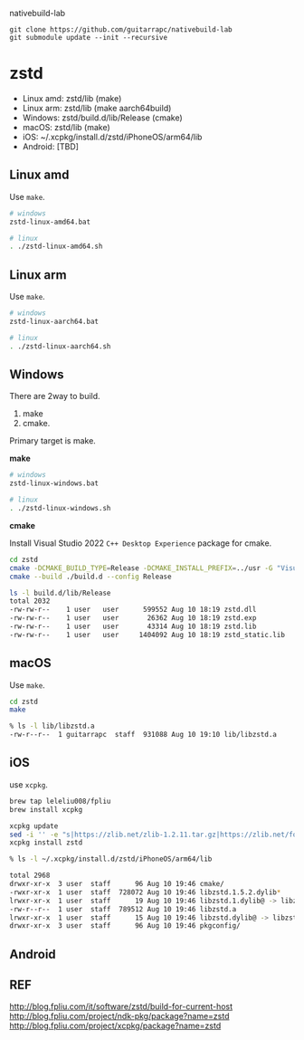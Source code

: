 nativebuild-lab

```
git clone https://github.com/guitarrapc/nativebuild-lab
git submodule update --init --recursive
```


# zstd

* Linux amd: zstd/lib (make)
* Linux arm: zstd/lib (make aarch64build)
* Windows: zstd/build.d/lib/Release (cmake)
* macOS: zstd/lib (make)
* iOS: ~/.xcpkg/install.d/zstd/iPhoneOS/arm64/lib
* Android: [TBD]

## Linux amd

Use `make`.

```bash
# windows
zstd-linux-amd64.bat

# linux
. ./zstd-linux-amd64.sh
```

## Linux arm

Use `make`.

```bash
# windows
zstd-linux-aarch64.bat

# linux
. ./zstd-linux-aarch64.sh
```

## Windows

There are 2way to build.

1. make
2. cmake.

Primary target is make.

**make**

```bash
# windows
zstd-linux-windows.bat

# linux
. ./zstd-linux-windows.sh
```

**cmake**

Install Visual Studio 2022 `C++ Desktop Experience` package for cmake.

```bash
cd zstd
cmake -DCMAKE_BUILD_TYPE=Release -DCMAKE_INSTALL_PREFIX=../usr -G "Visual Studio 17 2022" -Wno-dev -S build/cmake -B build.d
cmake --build ./build.d --config Release
```

```bash
ls -l build.d/lib/Release
total 2032
-rw-rw-r--    1 user   user      599552 Aug 10 18:19 zstd.dll
-rw-rw-r--    1 user   user       26362 Aug 10 18:19 zstd.exp
-rw-rw-r--    1 user   user       43314 Aug 10 18:19 zstd.lib
-rw-rw-r--    1 user   user     1404092 Aug 10 18:19 zstd_static.lib
```


## macOS

Use `make`.

```bash
cd zstd
make
```

```bash
% ls -l lib/libzstd.a
-rw-r--r--  1 guitarrapc  staff  931088 Aug 10 19:10 lib/libzstd.a
```


## iOS

use `xcpkg`.

```bash
brew tap leleliu008/fpliu
brew install xcpkg
```

```bash
xcpkg update
sed -i '' -e "s|https://zlib.net/zlib-1.2.11.tar.gz|https://zlib.net/fossils/zlib-1.2.11.tar.gz|" "$HOME/.xcpkg/repos.d/offical/formula/zlib.sh"
xcpkg install zstd
```

```bash
% ls -l ~/.xcpkg/install.d/zstd/iPhoneOS/arm64/lib

total 2968
drwxr-xr-x  3 user  staff      96 Aug 10 19:46 cmake/
-rwxr-xr-x  1 user  staff  728072 Aug 10 19:46 libzstd.1.5.2.dylib*
lrwxr-xr-x  1 user  staff      19 Aug 10 19:46 libzstd.1.dylib@ -> libzstd.1.5.2.dylib
-rw-r--r--  1 user  staff  789512 Aug 10 19:46 libzstd.a
lrwxr-xr-x  1 user  staff      15 Aug 10 19:46 libzstd.dylib@ -> libzstd.1.dylib
drwxr-xr-x  3 user  staff      96 Aug 10 19:46 pkgconfig/
```

## Android


## REF

http://blog.fpliu.com/it/software/zstd/build-for-current-host
http://blog.fpliu.com/project/ndk-pkg/package?name=zstd
http://blog.fpliu.com/project/xcpkg/package?name=zstd
